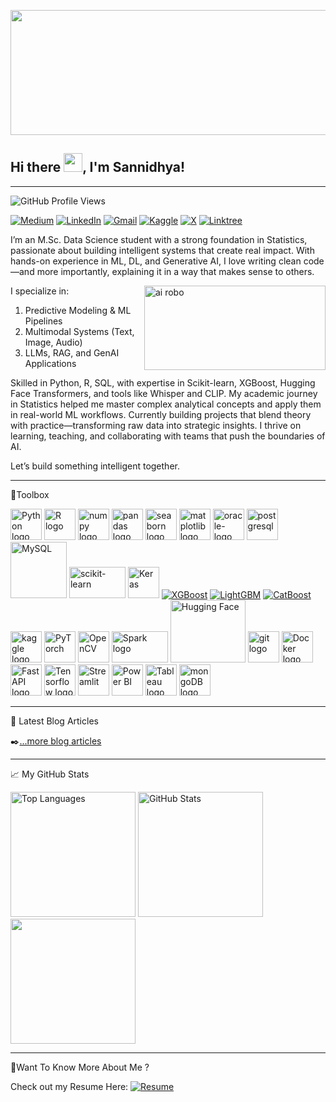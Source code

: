 <p align="center">
  <img src="https://static.vecteezy.com/system/resources/previews/001/236/978/large_2x/technology-banner-with-low-poly-plexus-design-vector.jpg" alt="GitHub Banner" width="1200" height="200"/>
</p>


## Hi there <img src="https://raw.githubusercontent.com/MartinHeinz/MartinHeinz/master/wave.gif" width="30px">, I'm Sannidhya!

----
![GitHub Profile Views](https://komarev.com/ghpvc/?username=SannidhyaDas&color=orange&abbreviated=true)

[![Medium](https://img.shields.io/badge/Medium-%23000000.svg?logo=medium&logoColor=white)](https://medium.com/@dassannidhya003)
[![LinkedIn](https://img.shields.io/badge/LinkedIn-%230A66C2.svg?logo=linkedin&logoColor=white)](https://www.linkedin.com/in/sannidhya-das3/)
[![Gmail](https://img.shields.io/badge/Gmail-D14836?logo=gmail&logoColor=white)](mailto:dassannidhya003@gmail.com)
[![Kaggle](https://img.shields.io/badge/Kaggle-20BEFF?logo=kaggle&logoColor=fff)](https://www.kaggle.com/sannidhyadas)
[![X](https://img.shields.io/badge/X-%23000000.svg?logo=X&logoColor=white)](https://x.com/SannidhyaDas003)
[![Linktree](https://img.shields.io/badge/LinkTree-1de9b6?logo=linktree&logoColor=white)](https://linktr.ee/sannidhyadas)


I’m an M.Sc. Data Science student with a strong foundation in Statistics, passionate about building intelligent systems that create real impact. With hands-on experience in ML, DL, and Generative AI, I love writing clean code—and more importantly, explaining it in a way that makes sense to others.

<img align="right" alt="ai robo" width="290" height="135" src="https://cdn.dribbble.com/users/20368/screenshots/4012238/data_scene.gif">

I specialize in:

1. Predictive Modeling & ML Pipelines
2. Multimodal Systems (Text, Image, Audio)
3. LLMs, RAG, and GenAI Applications

Skilled in Python, R, SQL, with expertise in Scikit-learn, XGBoost, Hugging Face Transformers, and tools like Whisper and CLIP. My academic journey in Statistics helped me master complex analytical concepts and apply them in real-world ML workflows.
Currently building projects that blend theory with practice—transforming raw data into strategic insights. I thrive on learning, teaching, and collaborating with teams that push the boundaries of AI.

Let’s build something intelligent together.

----
🧰Toolbox

<img src="https://cdn.worldvectorlogo.com/logos/python-5.svg" alt="Python logo" width="50px" height="50px" />  <img src="https://cdn.worldvectorlogo.com/logos/r-lang.svg" alt="R logo" width="50px" height="50px" /> <img src="https://cdn.worldvectorlogo.com/logos/numpy-1.svg" alt="numpy logo" width="50px" height="50px" />
<img src="https://cdn.worldvectorlogo.com/logos/pandas.svg" alt="pandas logo" width="50px" height="50px" />
<img src="https://cdn.worldvectorlogo.com/logos/seaborn-1.svg" alt="seaborn logo" width="50px" height="50px" />
<img src="https://cdn.worldvectorlogo.com/logos/matplotlib-1.svg" alt="matplotlib logo" width="50px" height="50px" /> <img src="https://cdn.worldvectorlogo.com/logos/oracle-logo.svg" alt="oracle-logo" width="50px" height="50px" />
<img src="https://cdn.jsdelivr.net/gh/devicons/devicon/icons/postgresql/postgresql-original.svg" alt="postgresql" width="50" height="50"/> <img src="https://upload.wikimedia.org/wikipedia/en/d/dd/MySQL_logo.svg" alt="MySQL" width="90"/> <img src="https://cdn.jsdelivr.net/gh/devicons/devicon/icons/scikitlearn/scikitlearn-original.svg" alt="scikit-learn" width="90" height="50"/> <img src="https://cdn.jsdelivr.net/gh/devicons/devicon/icons/keras/keras-original.svg" alt="Keras" width="50" height="50"/> [![XGBoost](https://img.shields.io/badge/XGBoost-324455?style=for-the-badge&logo=python&logoColor=white)](https://xgboost.ai/)
[![LightGBM](https://img.shields.io/badge/LightGBM-00BC8C?style=for-the-badge&logo=leaflet&logoColor=white)](https://github.com/microsoft/LightGBM)
[![CatBoost](https://img.shields.io/badge/CatBoost-FFCC00?style=for-the-badge&logo=apple&logoColor=black)](https://catboost.ai/)
<img src="https://cdn.worldvectorlogo.com/logos/kaggle-1.svg" alt="kaggle logo" width="50px" height="50px" />
<img src="https://cdn.jsdelivr.net/gh/devicons/devicon/icons/pytorch/pytorch-original.svg" alt="PyTorch" width="50" height="50"/>
<img src="https://cdn.jsdelivr.net/gh/devicons/devicon/icons/opencv/opencv-original.svg" alt="OpenCV" width="50" height="50"/>
<img src="https://cdn.worldvectorlogo.com/logos/apache-spark-5.svg" alt="Spark logo" width="90px" height="50px" /> <img src="https://cdn.worldvectorlogo.com/logos/huggingface-1.svg" alt="Hugging Face" width="120" height="100"/> 
<img src="https://cdn.worldvectorlogo.com/logos/git.svg" alt="git logo" width="50px" height="50px" />
<img src="https://cdn.worldvectorlogo.com/logos/docker.svg" alt="Docker logo" width="50px" height="50px" />
<img src="https://cdn.worldvectorlogo.com/logos/fastapi-1.svg" alt="FastAPI logo" width="50px" height="50px" />
<img src="https://cdn.worldvectorlogo.com/logos/tensorflow-2.svg" alt="Tensorflow logo" width="50px" height="50px" />
<img src="https://cdn.jsdelivr.net/gh/devicons/devicon/icons/streamlit/streamlit-original.svg" alt="Streamlit" width="50" height="50"/>
<img src="https://cdn.worldvectorlogo.com/logos/power-bi.svg" alt="Power BI" width="50" height="50"/>
<img src="https://cdn.worldvectorlogo.com/logos/tableau-software.svg" alt="Tableau logo" width="50px" height="50px" />
<img src="https://cdn.worldvectorlogo.com/logos/mongodb-icon-2.svg" alt="mongoDB logo" width="50px" height="50px" />

------

📖 Latest Blog Articles

✒️[...more blog articles](https://medium.com/@dassannidhya003/about)

------
📈 My GitHub Stats

<p align="left">
  <img src="https://github-readme-stats.vercel.app/api/top-langs/?username=SannidhyaDas&layout=donut&show_icons=true&theme=radical" alt="Top Languages" height="200"/>
  <img src="https://github-readme-stats.vercel.app/api?username=SannidhyaDas&show_icons=true&theme=radical" alt="GitHub Stats" height="200"/>
  <img src="https://streak-stats.demolab.com/?user=SannidhyaDas&theme=radical&hide_border=true" height="200"/>
</p>

------
📝Want To Know More About Me ?


Check out my Resume Here: [![Resume](https://img.shields.io/badge/Resume-PDF-red?style=for-the-badge&logo=adobeacrobatreader&logoColor=white)](https://github.com/SannidhyaDas/SannidhyaDas/blob/main/Sannidhya-Aug2025_CV_22.08.25.pdf)

<!--
**SannidhyaDas/SannidhyaDas** is a ✨ _special_ ✨ repository because its `README.md` (this file) appears on your GitHub profile.

Here are some ideas to get you started:

- 🔭 I’m currently working on ...
- 🌱 I’m currently learning ...
- 👯 I’m looking to collaborate on ...
- 🤔 I’m looking for help with ...
- 💬 Ask me about ...
- 📫 How to reach me: ...
- 😄 Pronouns: ...
- ⚡ Fun fact: ...
-->
